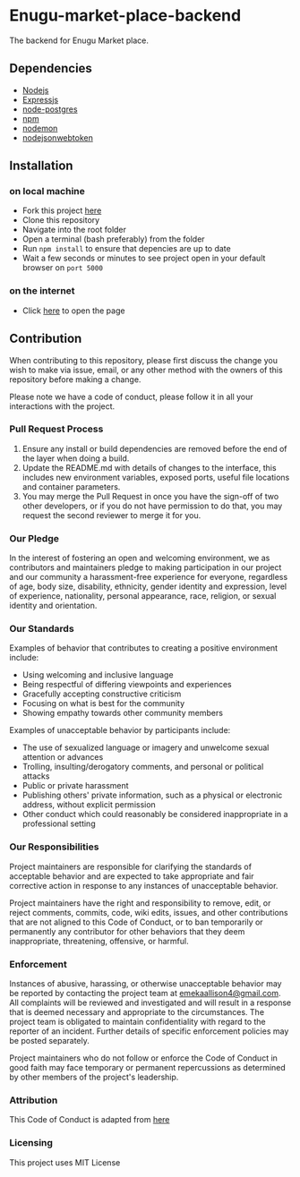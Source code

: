 # Enugu-market-place-backend
The backend for Enugu Market place.

## Dependencies
* [Nodejs](https://nodejs.org/ "Nodejs")
* [Expressjs](https://expressjs.com/ "Expressjs")
* [node-postgres](https://node-postgres.com/ "node-postgres")
* [npm](https://www.npmjs.com/ "npm")
* [nodemon](https://www.npmjs.com/package/nodemon "nodemon")
* [nodejsonwebtoken](https://github.com/auth0/node-jsonwebtoken "node-jsonwebtoken")

## Installation 
### on local machine
* Fork this project [here](https://github.com/Enugu-Projects/Enugu-market-place-backend "here")
* Clone this repository 
* Navigate into the root folder
* Open a terminal (bash preferably) from the folder
* Run <code>npm install</code> to ensure that depencies are up to date
* Wait a few seconds or minutes to see project open in your default browser on <code>port 5000</code>

### on the internet
* Click [here](# "here") to open the page

## Contribution
When contributing to this repository, please first discuss the change you wish to make via issue,
email, or any other method with the owners of this repository before making a change. 

Please note we have a code of conduct, please follow it in all your interactions with the project.

### Pull Request Process
1. Ensure any install or build dependencies are removed before the end of the layer when doing a 
   build.
2. Update the README.md with details of changes to the interface, this includes new environment 
   variables, exposed ports, useful file locations and container parameters.
3. You may merge the Pull Request in once you have the sign-off of two other developers, or if you 
   do not have permission to do that, you may request the second reviewer to merge it for you.

### Our Pledge
In the interest of fostering an open and welcoming environment, we as
contributors and maintainers pledge to making participation in our project and
our community a harassment-free experience for everyone, regardless of age, body
size, disability, ethnicity, gender identity and expression, level of experience,
nationality, personal appearance, race, religion, or sexual identity and
orientation.

### Our Standards
Examples of behavior that contributes to creating a positive environment
include:

* Using welcoming and inclusive language
* Being respectful of differing viewpoints and experiences
* Gracefully accepting constructive criticism
* Focusing on what is best for the community
* Showing empathy towards other community members

Examples of unacceptable behavior by participants include:

* The use of sexualized language or imagery and unwelcome sexual attention or
advances
* Trolling, insulting/derogatory comments, and personal or political attacks
* Public or private harassment
* Publishing others' private information, such as a physical or electronic
  address, without explicit permission
* Other conduct which could reasonably be considered inappropriate in a
  professional setting
  
### Our Responsibilities
Project maintainers are responsible for clarifying the standards of acceptable
behavior and are expected to take appropriate and fair corrective action in
response to any instances of unacceptable behavior.

Project maintainers have the right and responsibility to remove, edit, or
reject comments, commits, code, wiki edits, issues, and other contributions
that are not aligned to this Code of Conduct, or to ban temporarily or
permanently any contributor for other behaviors that they deem inappropriate,
threatening, offensive, or harmful.
  
### Enforcement
Instances of abusive, harassing, or otherwise unacceptable behavior may be
reported by contacting the project team at emekaallison4@gmail.com. All
complaints will be reviewed and investigated and will result in a response that
is deemed necessary and appropriate to the circumstances. The project team is
obligated to maintain confidentiality with regard to the reporter of an incident.
Further details of specific enforcement policies may be posted separately.

Project maintainers who do not follow or enforce the Code of Conduct in good
faith may face temporary or permanent repercussions as determined by other
members of the project's leadership.

### Attribution
This Code of Conduct is adapted from  [here](https://gist.githubusercontent.com/PurpleBooth/b24679402957c63ec426/raw/5c4f62c1e50c1e6654e76e873aba3df2b0cdeea2/Good-CONTRIBUTING.md-template.md "codeconduct")

### Licensing
This project uses MIT License
